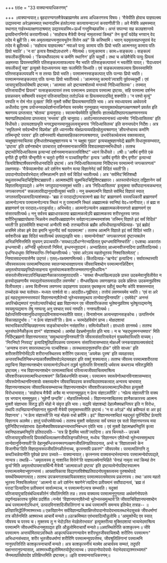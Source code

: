 +++
title = "33 वाक्यान्वयाधिकरणम्"

+++
॥वाक्यान्वयात्॥ बृहदारण्यगतमैत्रेयब्राह्मणमेव अस्य अधिकरणस्य विषयः। 'मैत्रेयीति होवाच याज्ञवल्क्य उद्यास्यन्वा अरेऽहमस्मात् स्थानादस्मि हंततेऽनया कात्यायन्याऽन्तं करवाणीती'ति। अरे मैत्रेयि अहमस्मात् स्थानात् गार्हस्थ्यलक्षणादाश्रमात् उद्यास्यन्नस्मि=ऊर्ध्वं गन्तुमिच्छन्नस्मि। अन्तं सपत्न्या सह कलहशान्तये द्रव्यविभागनिर्णयं करवाणीत्यर्थः। 'साहोवाच मैत्रेयी येनाहं नामृतास्यां किमहं" तेन कुर्यां यदेवेह भगवान् वेद तदेव मे ब्रूही'ति। मम अमृतत्वप्राप्त्यनुपायभूतेन वित्तेन अहं" किं करिष्यामि। भवान् यदमृतत्वप्राप्त्युपायं वेद तदेव मे ब्रूहीत्यर्थः। 'सहोवाच याज्ञवल्क्यः" नवाअरे पत्युः कामाय पतिः प्रियो भवति आत्मनस्तु कामाय पतिः प्रियो भवति'। 'न वा' इत्यत्र वैशब्दोऽवधारणे। नैवेत्यर्थः। पत्युःकामाय। कामः=सङ्कल्पः। सङ्कल्पं सफलीकर्तुमित्यर्थः। 'क्रियार्थोपपदस्य च कर्मणि स्थानिन' इति चतुर्थी। तथा च अरेहेमैत्रेयि पत्युः प्रियत्वं अहमस्याः प्रियस्स्यामिति पतिसङ्कल्पसाफल्याय नैव भवति पतिसङ्कल्पायत्तं न भवतीति यावत्। 'वैदाध्ययनं सफलीकर्तुं यज्ञ' इत्युक्ते वेदाध्ययनस्य यज्ञः फलमिति सिध्यति। एवं सङ्कल्पसाफल्याय प्रियस्स्यामिति पतिस्सङ्कल्पयन्नपि न स तस्याः प्रियो भवति। परमात्मनस्सङ्कल्पात् पतिः पत्न्याः प्रियो भवति। परमात्मनस्सङ्कल्पात् पतिः पत्न्याः प्रियो भवतीत्यर्थः। 'आत्मनस्तु कामाये'त्यत्रापि पूर्ववच्चतुर्थी। एवं जायापुत्रादिपर्यायेष्वपि द्रष्टव्यम्। 'आत्मावा अरे द्रष्टव्यश्श्रोतव्यो मन्तव्यो निदिध्यासितव्यः'। तस्मात् पतिजायादीनां प्रियत्वं" यत्सङ्कल्पायत्तं तस्य परमात्मनः प्रसादाय परमात्मा द्रष्टव्यः, सहि परमात्मा दर्शनेन प्रसन्नस्सन् सर्वेषामपि वस्तूनां पतिजायादिवत् ततोऽधिकं वा प्रियत्वमापादयितुं शक्नोति। 'न पश्यो मृत्युं" पश्यति न रोमं नोत दुःखता' मिति मुक्तौ सर्वेषां प्रियत्वश्रवणादिति भावः। अत्र स्वाध्यायस्य अर्थपरत्वे अधीतवेदः पुरुषः प्रयोजनवदर्थदर्शनात्तन्निर्णयाय स्वयमेव गुरुमुखात् न्याययुक्तार्थग्रहणलक्षणश्रवणे प्रवर्तत इति श्रवणस्य प्राप्तत्वात् 'श्रोतव्य' इत्यनुवादः। स्वात्मन्येवमेवेति युक्तिभिः ज्ञातार्थप्रतिष्ठापनलक्षणमननस्य श्रवणप्रतिष्ठार्थतया प्राप्तत्वात् 'मन्तव्य' इति चानुवादः। अतोऽनवरतभावनारूपं ध्यानमेव 'निदिध्यासितव्य' इति विधीयते। उपायदशाप्रभृति भगवद्ध्यानस्यानुकूलत्वसूचनाय 'निदिध्यासितव्य' इति सनन्तपदेन निर्देशः। अत्र 'स्मृतिलम्भे सर्वग्रन्थीनां विप्रमोक्ष' इति ध्यानस्यैव मोक्षंप्रत्यव्यवहितहेतुत्वश्रवणात् 'क्षीयन्तेचास्य कर्माणि तस्मिन्दृष्टे परावर' इति दर्शनस्यापि मोक्षाव्यवहितकारणत्वश्रवणात्, उभयोरेकार्थत्वस्य वक्तव्यत्वात्, चाक्षुषज्ञानवाचितया दृशिधातोश्चाक्षुषज्ञानस्य च 'न चक्षुषा गृह्यत' इत्यचाक्षुषज्ञानवेद्ये ब्रह्मणि विधातुमसम्भवात्, 'द्रष्टव्य' इति दर्शनशब्देन उपचारात् दर्शनसमानाकारमिति विशदतमज्ञानमभिधीयते। ततश्च द्रष्टव्योनिदिध्यासितव्य इत्याभ्यां दर्शनसमानाकारत्वविशिष्टं" ध्यानं विधीयते। ॥श्रीः॥ 'आर्षेयं वृणीते एकं वृणीते द्वौ वृणीते त्रीन्वृणीते न चतुरो वृणीते न पञ्चातिवृणीत' इत्यत्र 'आर्षेयं वृणीते त्रीन् वृणीत' इत्याभ्यां त्रित्वविशिष्टार्षेयवरणविधानवदिति द्रष्टव्यं। अत्र निदिध्यासितव्यतया निर्दिष्टस्य परमात्मनो जगत्कारणत्वं" लक्षणमाह- 'मैत्रेय्यात्मनोवा अरे दर्शनेन श्रवणेन मत्या विज्ञानेनेदं सर्वं विदितं भवती'ति। उपादानोपादेययोरभेदात् तस्मिन्नात्मनि ज्ञाते सर्वं विदितं भवतीत्यर्थः। अत्र 'सर्वमिद'मितिशब्दौ स्थूलावस्थचिदचिद्विशिष्टब्रह्मपरौ। आत्मशब्दोपि सूक्ष्मचिदचिद्विशिष्टब्रह्मपरः। अतस्तयोरभेदात् तद्विज्ञानेन सर्वं विज्ञातमित्युपपद्यते। अनेन जगदुपादानत्वमुक्तं भवति। अत्र 'निदिध्यासितव्य' इत्युक्त्वा सर्वोपादानत्वकथनात् जगत्कारणत्वं" सकलपरविद्यानुयायीत्युक्तं भवति। ननु कथमात्मनि विज्ञाते सर्वमिदं विज्ञातं स्यात् जगतस्तद्भिन्नत्वादित्याशंक्याह- 'ब्रह्म तं परादाद्योऽन्यत्रात्मनो ब्रह्म वेद' ब्राह्मणवर्णः यस्त्वधिकारी ब्राह्मणवर्णं आत्मनोऽन्यत्र परमात्मनोऽन्यत्र स्थितं न तु परमात्मनि स्थितं अब्रह्मात्मकं स्वनिष्ठं वेद=जानीयात्। तं ब्रह्म स ब्राह्मणवर्ण एव परादात्=पराकुर्यात्। अभिभवेत्। आत्मनोऽन्यत्वेन अब्रह्मात्मकत्वेनावगतो ब्राह्मणवर्ण एव संसारयतीत्यर्थः॥ ननु सर्वस्य ब्रह्माधारकतया ब्रह्मात्मकत्वेऽपि ब्रह्मात्मकस्य शरीरभूतस्य जगतः शरीरिभूतब्रह्मापोक्षया भिन्नत्वेन तथाविधब्रह्मज्ञानेन सर्वज्ञानाऽसम्भवमाशंक्य 'तस्मिन् विज्ञाते इदं सर्वं विदितं" भवती'ति इदंसर्वमिति शब्दाभ्यां अन्यैरपि शब्दैः तत्तच्छरीरकं ब्रह्मैव अभिधीयतइत्यभिप्रेत्याह- 'इदं ब्रह्मेदं क्षत्रमिमे लोका इमे देवा इमानि भूतानीदं सर्वं यदयमात्मा'। ततश्च आत्मनि विज्ञाते इदं सर्वं विदितं भवति। सर्वशरीरकं ब्रह्म विदितं भवतीत्यर्थ उपपद्यतइति भावः। सामान्येनोक्तं" जगत्कारणत्वं दृष्टान्तबलेन अभिन्ननिमित्तमिति सूचयन् प्रपञ्चयति-'सयथाऽऽर्दैधाग्नेरभ्याहितात् पृथग्धमाविनिश्चरंति'। एधशब्दः अकारांतः इन्धनवाची। अग्निर्हि धूमोत्पात्तौ निमित्तं, इन्धनन्तूपादानं। अभ्याहितात् आध्मानवीजनादिना प्रवर्तितादित्यर्थः। पृधग्विधाधूमाः विनिश्चरन्ति-निर्गच्छन्तीत्यर्थः। 'एवंवा अरेऽस्य महतोभूतस्य निश्वासितमेतत्'। निश्वासवदनायासेनैव उद्गतं। एतत्=वक्ष्यमाणमित्यर्थः। किंतदित्याह-'ऋग्वेद' इत्यादिना। सर्वावस्थास्वपि जीवस्वरूपस्य परमात्मनिष्ठतया स्वातन्त्र्याभावज्ञापनाय जीववाचिशब्देन परमात्मानन्निर्दिशन् अमृतत्वोपायप्रवृत्तिप्रोत्साहनाय भूतसंघात्मकशरीरजन्ममरणानुविधायिनः" संसरतोजीवस्याऽपरिच्छिन्नज्ञानैकाकारतामुपपादयति - 'सयथा सैन्धवखिल्यउदके प्रास्त उदकमेवानुविलीयेत न हास्योद्ग्रहणायैव स्याद्यतोयतस्त्वाददीत लवणमेव'। सैन्धवखिल्यः लवणखणडः उदके प्रक्षिप्तः उदकमनुप्रविश्य विलीयतएव। अस्य विलीनस्य लवणस्य उद्ग्रहणाय उदकात् पृथक्कृत्य ग्रहीतुं यथानैव कोपि शक्तस्स्यात् तच्चोदकं यथा यतोयतः- मध्यतः पार्श्वतो वा। आददीत=गृह्णीयात्। तत्तोयं लवणमयमेव भवति। 'एवं वा अरे इदं महद्भूतमनन्तरमपारं विज्ञानघनएवैतेभ्यो भूतेभ्यस्समुत्थाय तान्येवानुविनश्यति'। एवमेवेदं" अनन्तं अपरिच्छेद्यमपारं गुणतोऽप्यपरिच्छेद्यं ब्रह्म विज्ञानघन एव जीवशरीरकतया भूतेष्वनुप्रविश्य भूतेषूत्पद्यमानेषु स्वयमुत्पद्यमानः तेषु नश्यत्सु अनु पश्चात् स्वयं नश्यति। ननश्यतीत्यर्थः। देहोत्पत्तिविनाशानुविधाय्युपादविनाशवानभवतीति यावत्। विनाशोनाम अत्यन्तज्ञानसङ्कोचः। उत्पत्तिर्नाम विकासप्रादुर्भावः। ' न प्रेत्य संज्ञास्ती'ति। प्रेत्य = चरमदेहवियोगं प्राप्य। मोक्षदशायां स्वाभाविकापरिच्छिन्नज्ञानस्य सङ्कोचाभावेन नसंज्ञास्ति। समित्येकीकारे। ज्ञाधातोः ज्ञानमर्थः। ततश्च भूतसंघातेनैकीकृत्य ज्ञानं" संज्ञाशब्दार्थः। आमोक्षं देहभ्रमोनुवर्तत इति भावः। न च 'महद्भूतमनन्तमपार' मिति निर्दिष्ट्ब्रह्मणो विज्ञानघनत्वात् 'समुत्थायानुविनश्यती'ति जीवत्वसंसारित्वावेदनं मुख्यमेवास्त्विति वाच्यम्। 'निरनिष्टो निरवद्य' इत्यादिश्रुतिप्रतिपन्नस्य परमात्मनः संसारित्वासम्भवात् मोक्षधर्मे जनकयाज्ञवल्क्यसंवादे 'अन्यश्च राजन् सपरस्तथाऽन्यः पञ्चविंशकः। तत्स्थत्वादनुपश्यन्ति ह्येक" एवेति साधवः' इति शरीरशरीरिणोर्भेदेऽपि शरीरान्तस्थितस्य शरीरिण एकत्वात् 'अयमेकः पुरुष' इति व्यवहारवत् अन्तरवस्थितिनिबन्धनप्रकार्यैक्यविषयोऽभेदव्यवहार इति वक्तुं शक्यत्वात्। ततश्च जीवस्य परमात्मशरीरतया तद्वाचिना विज्ञानघनशब्देन परमात्मनोऽभिधानं तद्धर्म भूतोत्पत्ति विनाशादि धर्मवत्त्व कथनञ्च नविरुद्धमिति द्रष्टव्यम्। नच विज्ञानघनशब्देन परमात्मवाचित्वं परित्यज्यजीववाचित्वमाश्रित्य जीवशरीरकपरमात्माभिधानाश्रयणं" किन्निबंधनमिति वाच्यम्। परमात्मनः स्वरूपेणोत्थानविनाशासम्भवात् जीवरूपेणोत्थानविनाशयोः वक्तव्यत्वेन जीववाचिपदस्य कस्यचिदावश्यकत्वात् अन्यस्य चाभावात् विज्ञानघनशब्दस्य जीववाचित्वसम्भवाच्च विज्ञानघनशब्देन जीवशरीरकपरमात्माऽभिधीयत इत्युक्तौ विरोधाभावात्। 'साहोवाच मैत्रैयी अत्रैव मा भगवानमूमुहत् न प्रेत्य संज्ञाऽस्तीति'। 'नप्रेत्य संज्ञास्ती'ति वाक्य एव भगवान् माममूमुहत्। 'मुहेर्णौ छन्दसि'। मोहयतिस्मेत्यर्थः। विज्ञानघनशब्दितस्य ज्ञानैकाकारस्य आत्मनः मुक्तौ संज्ञाभावः विरुद्ध इति मोहो मे संवृत्त इति भावः। यद्यपि संज्ञाशब्दो देहात्मैक्यभ्रान्तिपर इति न विरोधः, तथापि तदभिप्रायानभिज्ञानात् मुह्यन्ती मैत्रेयी एवमुक्तभवतीति द्रष्टव्यं। 'न वा अरेऽहं" मोहं ब्रवीम्यलं वा अर इदं विज्ञानाय'। 'न प्रेत्य संज्ञास्ती'ति नाहं मोहकं वचो ब्रवीमि। इदं" विज्ञानघनशब्दितं महद्भूतं पूर्वनिर्दिष्टं प्रेत्यापि विज्ञानाय अलमेव। ज्ञातुं पर्याप्तमेवेत्यर्थः। ततश्च मुक्तौ सर्वज्ञतया सर्वं पश्यत एव सतो विज्ञानघनस्य मया पूर्वनिर्दिष्टस्संज्ञाभावः देहात्मैक्यविषयकभ्रान्त्यभावनिबन्धन एवेति भावः। एवं मुक्तौ देहात्मभ्रमनिवृत्तिं कृत्वा स्वनिष्ठताभ्रमनिवृत्तिं प्रतिपादयति-- 'यत्र हि द्वैतमिव भवती'त्यादिना। अत्र चिन्त्यते-- उपक्रमे पतिजायापुत्रवित्तादि प्रियसंबंधित्वलक्षणजीवलिङ्गकीर्तनात्, मध्येच 'विज्ञानघन एवैतेभ्यो भूतेभ्यस्समुत्थाय तान्येवानुविनश्यती'ति देहानुबन्धिजननमरणलक्षणजीवलिंगप्रतिपादनात्, अन्ते च 'विज्ञातारमरे केन विजानीया'दिति विज्ञातृत्वरूपजीवलिंगकीर्तनाच्च, कृत्स्नमपि प्रकरणं" जीवपरमेव। परमात्मलिंगानि तु कथञ्चिन्नेयानीति पूर्वपक्षे प्राप्त उच्यते-- वाक्यान्वयात्। कृत्स्नस्य वाक्यसन्दर्भस्यान्वयः परमात्मन्येवोपपद्यते, नान्यत्र। तथाहि-- 'अमृतत्वस्य तु नाशास्ति वित्तेने'ति याज्ञवल्क्येनाभिहिते 'येनाहं नामृता स्यां किमहं तेन कुर्या'मिति अमृतत्वोपायमात्रार्थिन्यै मैत्रेय्यै 'आत्मावाअरे द्रष्टव्य' इति द्रष्टव्यत्वेनोपदिष्टस्यात्मनः परमात्मत्वमेवाभ्युपगन्तव्यं। आख्यायिकाया विद्यागतविशेषप्रतिपादनोपयुक्तत्वस्य पुरुषार्थपादे समर्थयिष्यमाणत्वात्। ततश्च उपक्रमगताख्यायिकावशात् परमात्मपरत्वमेवास्य प्रकरणस्य। तथा 'अस्य महतो भूतस्य निश्वसितमेतत्' 'आत्मनो वा अरे दर्शनेन श्रवणेने'त्यादिना प्रतीयमानं सर्वोपादानत्वं, 'ब्रह्म तं परादा'दित्यादिना प्रतीयमानं सार्वात्म्यञ्च, न परमात्मनोऽन्यत्र सम्भवति। यदुक्तं पतिजायापुत्रादिसंबंधित्वकीर्तनं जीवलिंगमिति तन्न। तस्य वाक्यस्य परमात्मनुगुणतया अर्थवर्णनोपपत्तेः तद्वर्णनप्रकारश्च पूर्वमेव प्रदर्शितः।नन्वेवं 'विज्ञानघनएवैतेभ्यो भूतेभ्यस्समुत्थाये'ति जीववाचिविज्ञानघनशब्देन कथं परमात्मनोऽभिधानं, उत्पादविनाशादिजीवलिंगानां च कथं परमात्मनि समन्वय इतिचेत् तत्राह-- ॥प्रतिज्ञासिद्धेर्लिंगमाश्मरथ्यः॥ एकविज्ञानेन सर्वविज्ञानप्रतिज्ञाक्षिप्तोपादानोपादेयभावलब्धाभेदसूचकं जीवधर्माणां तत्र कीर्तनमिति आश्मरथ्य आचार्ये मन्यते॥॥उत्क्रमिष्यत एवंभावादित्यौडुलोमिः॥ 'आमुक्तेर्भेद एव स्यात् जीवस्य च परस्य च। मुक्तस्य तु न भेदोऽस्ति भेदहेतोरभावत' इत्युक्तरीत्या मुक्तिदशायां भाव्यभेदमाश्रित्य परमात्मनि जीवधर्माभिधानमुपपद्यत इति औडुलोमिराचार्यो मन्यते॥॥अवस्थितेरिति काशकृत्स्नः॥ जीवे परमात्मनः अन्तर्यामितयाऽवस्थितेः आकृत्यधिकरणन्यायेन शरीरभूतजीववाचिशब्दैः शरीरिणः परमात्मनः" अभिधानसंभवात्, शरीर भूतजीवधर्माणां शरीरिणि परमात्मन्युपपत्तेश्च, जीवश्रुतिलिंगानां परमात्मनि नानुपपत्तिरिति काशकृत्स्नाचार्यो मन्यते। अत्र काशकृत्स्नीयं मतमेव आचार्यस्य सम्मतं, तदुपरि पक्षान्तरानुपन्यासात्, आश्मरथ्यौडुलोमिमतयोर्दुष्टत्वाच्च। उपादानोपादेययोः भेदाभेदवाद्याश्मरथ्यमतं" जैनमतप्रतिक्षेपादेव प्रतिक्षिप्तमिति द्रष्टव्यम्॥ ॥इति वाक्यान्वयाधिकरणम्॥